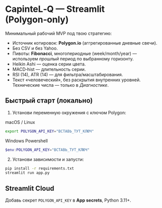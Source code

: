 # CapinteL‑Q — Streamlit (Polygon‑only)

Минимальный рабочий MVP под твою стратегию:

- Источник котировок: **Polygon.io** (аггрегированные дневные свечи).
- Без CSV и без Yahoo.
- Пивоты: **Fibonacci**, многопериодные (week/month/year) — используем *прошлый* период по выбранному горизонту.
- Heikin Ashi — оценка серии цвета.
- MACD‑hist — длительность серии.
- RSI (14), ATR (14) — для фильтра/масштабирования.
- Текст «человеческий», без раскрытия внутренних уровней. Технические числа — только в *Диагностике*.

## Быстрый старт (локально)

1) Установи переменную окружения с ключом Polygon:

macOS / Linux
```bash
export POLYGON_API_KEY="ВСТАВЬ_ТУТ_КЛЮЧ"
```

Windows Powershell
```powershell
$env:POLYGON_API_KEY="ВСТАВЬ_ТУТ_КЛЮЧ"
```

2) Установи зависимости и запусти:
```bash
pip install -r requirements.txt
streamlit run app.py
```

## Streamlit Cloud
Добавь секрет `POLYGON_API_KEY` в **App secrets**, Python 3.11+.